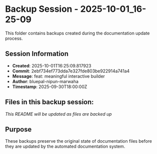 # Backup Session - 2025-10-01_16-25-09

This folder contains backups created during the documentation update process.

## Session Information
- **Created**: 2025-10-01T16:25:09.817923
- **Commit**: 2ebf734ef773dda7e327fde803be922914a741a4
- **Message**: feat: meaningful interactive builder
- **Author**: bluepal-nipun-marwaha
- **Timestamp**: 2025-09-30T18:00:00Z

## Files in this backup session:
*This README will be updated as files are backed up*

## Purpose
These backups preserve the original state of documentation files before they are updated by the automated documentation system.
